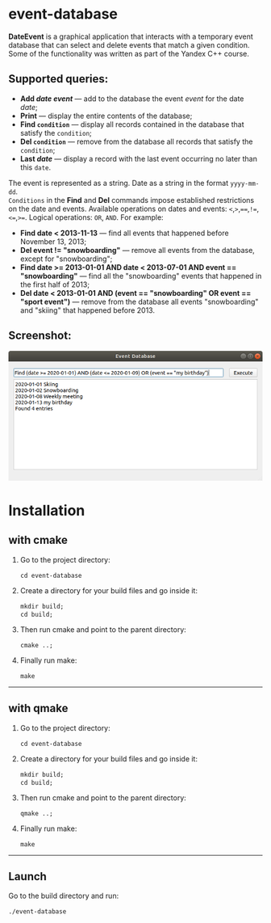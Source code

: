 # event-database

**DateEvent** is a graphical application that interacts with a temporary event database that can select and delete events that match a given condition. Some of the functionality was written as part of the Yandex C++ course.

## Supported queries:

- **Add *date* *event*** — add to the database the event *event* for the date *date*;
- **Print** — display the entire contents of the database;
- **Find `condition`** — display all records contained in the database that satisfy the `condition`;
- **Del `condition`** — remove from the database all records that satisfy the  `condition`;
- **Last *date*** — display a record with the last event occurring no later than this `date`.

The event is represented as a string. Date as a string in the format `yyyy-mm-dd`.  
`Conditions` in the **Find** and **Del** commands impose established restrictions on the date and events. Available operations on dates and events: `<`,`>`,`==`,`!=`,`<=`,`>=`.  Logical operations: `OR`, `AND`. For example:

- **Find date < 2013-11-13** — find all events that happened before November 13, 2013;
- **Del event != "snowboarding"** — remove all events from the database, except for "snowboarding";
- **Find date >= 2013-01-01 AND date < 2013-07-01 AND event == "snowboarding"** — find all the "snowboarding" events that happened in the first half of 2013;
- **Del date < 2013-01-01 AND (event == "snowboarding" OR event == "sport event")** — remove from the database all events "snowboarding" and "skiing" that happened before 2013.

## Screenshot:
![](./screenshots/find_query.png "Find query")

# Installation


## with cmake
1. Go to the project directory:  
    ```
    cd event-database 
    ```
2. Create a directory for your build files and go inside it:
    ```
    mkdir build;
    cd build;
    ```
3. Then run cmake and point to the parent directory:
    ```
    cmake ..;
    ```
4. Finally run make:
    ```
    make
    ```

***

  
## with qmake
1. Go to the project directory:  
    ```
    cd event-database 
    ```
2. Create a directory for your build files and go inside it:
    ```
    mkdir build;
    cd build;
    ```
3. Then run cmake and point to the parent directory:
    ```
    qmake ..;
    ```
4. Finally run make:
    ```
    make
    ```

***

## Launch
Go to the build directory and run:
```
./event-database
```


